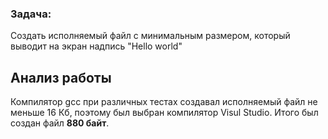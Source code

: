 ### **Задача:**
Создать исполняемый файл с минимальным размером, который выводит на экран надпись "Hello world"

## Анализ работы
 Компилятор gcc при различных тестах создавал исполняемый файл не меньше 16 Кб, поэтому был выбран компилятор Visul Studio.
 Итого был создан файл **880 байт**.